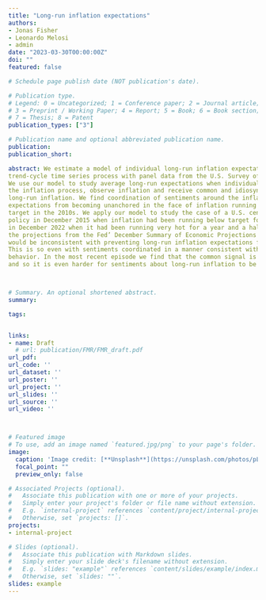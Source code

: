```yaml
---
title: "Long-run inflation expectations"
authors: 
- Jonas Fisher
- Leonardo Melosi
- admin
date: "2023-03-30T00:00:00Z"
doi: ""
featured: false

# Schedule page publish date (NOT publication's date).

# Publication type.
# Legend: 0 = Uncategorized; 1 = Conference paper; 2 = Journal article;
# 3 = Preprint / Working Paper; 4 = Report; 5 = Book; 6 = Book section;
# 7 = Thesis; 8 = Patent
publication_types: ["3"]

# Publication name and optional abbreviated publication name.
publication: 
publication_short: 

abstract: We estimate a model of individual long-run inflation expectations when inflation follows a
trend-cycle time series process with panel data from the U.S. Survey of Professional Forecasters.
We use our model to study average long-run expectations when individual forecasters know
the inflation process, observe inflation and receive common and idiosyncratic signals about
long-run inflation. We find coordination of sentiments around the inflation target prevented
expectations from becoming unanchored in the face of inflation running persistently below
target in the 2010s. We apply our model to study the case of a U.S. central banker setting
policy in December 2015 when inflation had been running below target for many years, and
in December 2022 when it had been running very hot for a year and a half. We find that if
the projections from the Fed’ December Summary of Economic Projections were realized they
would be inconsistent with preventing long-run inflation expectations from become unanchored.
This is so even with sentiments coordinated in a manner consistent with their historical
behavior. In the most recent episode we find that the common signal is relatively imprecise
and so it is even harder for sentiments about long-run inflation to be coordinated. 



# Summary. An optional shortened abstract.
summary: 

tags: 


links: 
- name: Draft
  # url: publication/FMR/FMR_draft.pdf
url_pdf: 
url_code: ''
url_dataset: ''
url_poster: ''
url_project: ''
url_slides: ''
url_source: ''
url_video: ''



# Featured image
# To use, add an image named `featured.jpg/png` to your page's folder. 
image:
  caption: 'Image credit: [**Unsplash**](https://unsplash.com/photos/pLCdAaMFLTE)'
  focal_point: ""
  preview_only: false

# Associated Projects (optional).
#   Associate this publication with one or more of your projects.
#   Simply enter your project's folder or file name without extension.
#   E.g. `internal-project` references `content/project/internal-project/index.md`.
#   Otherwise, set `projects: []`.
projects:
- internal-project

# Slides (optional).
#   Associate this publication with Markdown slides.
#   Simply enter your slide deck's filename without extension.
#   E.g. `slides: "example"` references `content/slides/example/index.md`.
#   Otherwise, set `slides: ""`.
slides: example
---
```

